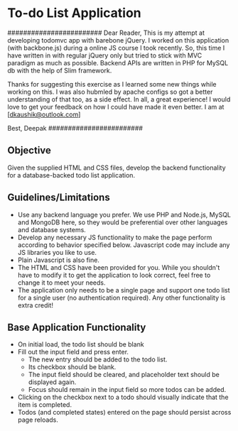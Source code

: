 # To-do List Application

########################
Dear Reader,
This is my attempt at developing todomvc app with barebone jQuery. I worked on this application (with backbone.js) during a online JS course I took recently.
So, this time I have written in with regular jQuery only but tried to stick with MVC paradigm as much as possible.
Backend APIs are written in PHP for MySQL db with the help of Slim framework.

Thanks for suggesting this exercise as I learned some new things while working on this. I was also hubmled by apache configs so got a better understanding of that too, as a side effect. In all, a great experience!
I would love to get your feedback on how I could have made it even better. I am at [dkaushik@outlook.com]

Best,
Deepak
########################

 
## Objective
Given the supplied HTML and CSS files, develop the backend functionality for a database-backed todo list application.

## Guidelines/Limitations
* Use any backend language you prefer. We use PHP and Node.js, MySQL and MongoDB here, so they would be preferential over other languages and database systems.
* Develop any necessary JS functionality to make the page perform according to behavior specified below. Javascript code may include any JS libraries you like to use. 
* Plain Javascript is also fine.
* The HTML and CSS have been provided for you. While you shouldn't have to modify it to get the application to look correct, feel free to change it to meet your needs.
* The application only needs to be a single page and support one todo list for a single user (no authentication required). Any other functionality is extra credit!

## Base Application Functionality
* On initial load, the todo list should be blank
* Fill out the input field and press enter. 
  * The new entry should be added to the todo list. 
  * Its checkbox should be blank.
  * The input field should be cleared, and placeholder text should be displayed again.
  * Focus should remain in the input field so more todos can be added.
* Clicking on the checkbox next to a todo should visually indicate that the item is completed.
* Todos (and completed states) entered on the page should persist across page reloads.
